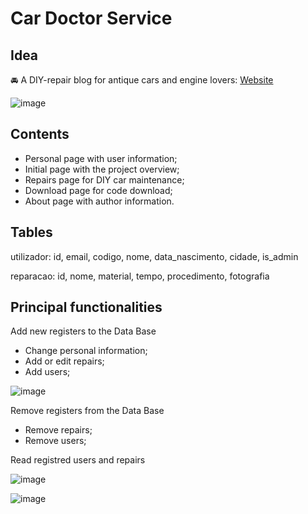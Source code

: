 # Car Doctor Service

## Idea
🚘 A DIY-repair blog for antique cars and engine lovers:
[Website](https://paginas.fe.up.pt/~up201708979/Novo/landing.php)

![image](https://user-images.githubusercontent.com/89933736/131836344-1e20a6c3-6026-402c-92cc-26a1c3caa9ae.png)


## Contents
- Personal page with user information;
- Initial page with the project overview;
- Repairs page for DIY car maintenance;
- Download page for code download;
- About page with author information.

## Tables
utilizador: id, email, codigo, nome, data_nascimento, cidade, is_admin

reparacao: id, nome, material, tempo, procedimento, fotografia

## Principal functionalities

Add new registers to the Data Base
- Change personal information;
- Add or edit repairs;
- Add users;

![image](https://user-images.githubusercontent.com/89933736/131838473-fcefbc55-c2ed-4c3b-93f4-582cc926956e.png)


Remove registers from the Data Base
- Remove repairs;
- Remove users;

Read registred users and repairs

![image](https://user-images.githubusercontent.com/89933736/131838759-5785a1fd-f387-44e0-8184-1afd138b48e6.png)

![image](https://user-images.githubusercontent.com/89933736/131838868-f0d873dd-ce23-4f98-a313-189c7db811b3.png)

